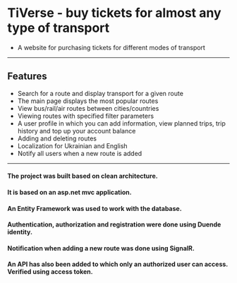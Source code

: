 # TiVerse - buy tickets for almost any type of transport
* A website for purchasing tickets for different modes of transport
___

## Features
* Search for a route and display transport for a given route
* The main page displays the most popular routes
* View bus/rail/air routes between cities/countries
* Viewing routes with specified filter parameters
* A user profile in which you can add information, view planned trips, trip history and top up your account balance
* Adding and deleting routes
* Localization for Ukrainian and English
* Notify all users when a new route is added

___

#### The project was built based on clean architecture. 
#### It is based on an asp.net mvc application.
#### An Entity Framework was used to work with the database.
#### Authentication, authorization and registration were done using Duende identity.
#### Notification when adding a new route was done using SignalR.
#### An API has also been added to which only an authorized user can access. Verified using access token.

